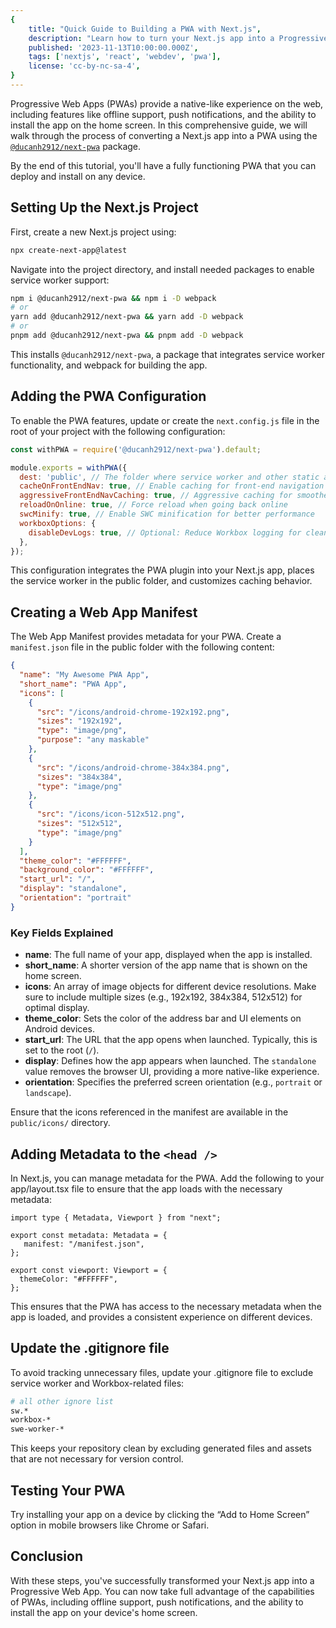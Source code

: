 ```yaml
---
{
    title: "Quick Guide to Building a PWA with Next.js",
    description: "Learn how to turn your Next.js app into a Progressive Web App (PWA).",
    published: '2023-11-13T10:00:00.000Z',
    tags: ['nextjs', 'react', 'webdev', 'pwa'],
    license: 'cc-by-nc-sa-4',
}
---
```


Progressive Web Apps (PWAs) provide a native-like experience on the web, including features like offline support, push notifications, and the ability to install the app on the home screen. In this comprehensive guide, we will walk through the process of converting a Next.js app into a PWA using the [`@ducanh2912/next-pwa`](https://ducanh-next-pwa.vercel.app/docs/next-pwa/getting-started) package.

By the end of this tutorial, you'll have a fully functioning PWA that you can deploy and install on any device.

## Setting Up the Next.js Project

First, create a new Next.js project using:

```bash
npx create-next-app@latest
```
Navigate into the project directory, and install needed packages to enable service worker support:

```bash
npm i @ducanh2912/next-pwa && npm i -D webpack
# or
yarn add @ducanh2912/next-pwa && yarn add -D webpack
# or
pnpm add @ducanh2912/next-pwa && pnpm add -D webpack
```
This installs `@ducanh2912/next-pwa`, a package that integrates service worker functionality, and webpack for building the app.

## Adding the PWA Configuration

To enable the PWA features, update or create the `next.config.js` file in the root of your project with the following configuration:

```js
const withPWA = require('@ducanh2912/next-pwa').default;

module.exports = withPWA({
  dest: 'public', // The folder where service worker and other static assets will be placed
  cacheOnFrontEndNav: true, // Enable caching for front-end navigation
  aggressiveFrontEndNavCaching: true, // Aggressive caching for smoother navigation
  reloadOnOnline: true, // Force reload when going back online
  swcMinify: true, // Enable SWC minification for better performance
  workboxOptions: {
    disableDevLogs: true, // Optional: Reduce Workbox logging for cleaner production builds
  },
});
```
This configuration integrates the PWA plugin into your Next.js app, places the service worker in the public folder, and customizes caching behavior.

## Creating a Web App Manifest

The Web App Manifest provides metadata for your PWA. Create a `manifest.json` file in the public folder with the following content:

```json
{
  "name": "My Awesome PWA App",
  "short_name": "PWA App",
  "icons": [
    {
      "src": "/icons/android-chrome-192x192.png",
      "sizes": "192x192",
      "type": "image/png",
      "purpose": "any maskable"
    },
    {
      "src": "/icons/android-chrome-384x384.png",
      "sizes": "384x384",
      "type": "image/png"
    },
    {
      "src": "/icons/icon-512x512.png",
      "sizes": "512x512",
      "type": "image/png"
    }
  ],
  "theme_color": "#FFFFFF",
  "background_color": "#FFFFFF",
  "start_url": "/",
  "display": "standalone",
  "orientation": "portrait"
}
```

### Key Fields Explained

- **name**: The full name of your app, displayed when the app is installed.
- **short_name**: A shorter version of the app name that is shown on the home screen.
- **icons**: An array of image objects for different device resolutions. Make sure to include multiple sizes (e.g., 192x192, 384x384, 512x512) for optimal display.
- **theme_color**: Sets the color of the address bar and UI elements on Android devices.
- **start_url**: The URL that the app opens when launched. Typically, this is set to the root (`/`).
- **display**: Defines how the app appears when launched. The `standalone` value removes the browser UI, providing a more native-like experience.
- **orientation**: Specifies the preferred screen orientation (e.g., `portrait` or `landscape`).

Ensure that the icons referenced in the manifest are available in the `public/icons/` directory.

## Adding Metadata to the `<head />`

In Next.js, you can manage metadata for the PWA. Add the following to your app/layout.tsx file to ensure that the app loads with the necessary metadata:

```tsx
import type { Metadata, Viewport } from "next";

export const metadata: Metadata = {
   manifest: "/manifest.json",
};

export const viewport: Viewport = {
  themeColor: "#FFFFFF",
};
```
This ensures that the PWA has access to the necessary metadata when the app is loaded, and provides a consistent experience on different devices.

## Update the .gitignore file

To avoid tracking unnecessary files, update your .gitignore file to exclude service worker and Workbox-related files:

```bash
# all other ignore list
sw.*
workbox-*
swe-worker-*
```
This keeps your repository clean by excluding generated files and assets that are not necessary for version control.

## Testing Your PWA

Try installing your app on a device by clicking the “Add to Home Screen” option in mobile browsers like Chrome or Safari.

## Conclusion

With these steps, you've successfully transformed your Next.js app into a Progressive Web App. You can now take full advantage of the capabilities of PWAs, including offline support, push notifications, and the ability to install the app on your device's home screen.